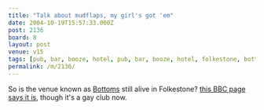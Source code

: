 ```yaml
---
title: "Talk about mudflaps, my girl's got 'em"
date: 2004-10-19T15:57:33.000Z
post: 2136
board: 8
layout: post
venue: v15
tags: [pub, bar, booze, hotel, pub, bar, booze, hotel, folkestone, bottoms]
permalink: /m/2136/
---
```

So is the venue known as <a href="/wiki/bottoms">Bottoms</a> still alive in Folkestone? <a href="http://www.bbc.co.uk/kent/going_out/gay/places.shtml">this BBC page says it is</a>, though it's a gay club now.

